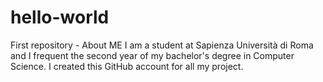 # hello-world
First repository - About ME
I am a student at Sapienza Università di Roma and I frequent the second year of my bachelor's degree in Computer Science.
I created this GitHub account for all my project. 
